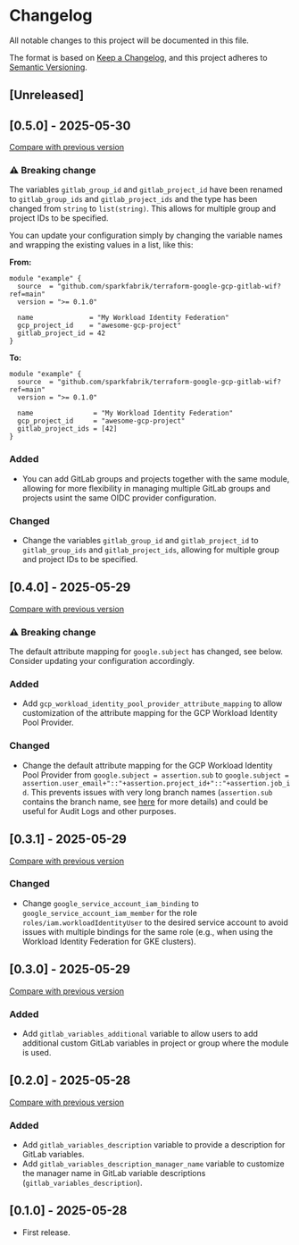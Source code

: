 # Changelog

All notable changes to this project will be documented in this file.

The format is based on [Keep a Changelog](https://keepachangelog.com/en/1.1.0/),
and this project adheres
to [Semantic Versioning](https://semver.org/spec/v2.0.0.html).

## [Unreleased]

## [0.5.0] - 2025-05-30

[Compare with previous version](https://github.com/sparkfabrik/terraform-google-gcp-gitlab-wif/compare/0.4.0...0.5.0)

### :warning: Breaking change

The variables `gitlab_group_id` and `gitlab_project_id` have been renamed to `gitlab_group_ids` and `gitlab_project_ids` and the type has been changed from `string` to `list(string)`. This allows for multiple group and project IDs to be specified.

You can update your configuration simply by changing the variable names and wrapping the existing values in a list, like this:

**From:**

```hcl
module "example" {
  source  = "github.com/sparkfabrik/terraform-google-gcp-gitlab-wif?ref=main"
  version = ">= 0.1.0"

  name              = "My Workload Identity Federation"
  gcp_project_id    = "awesome-gcp-project"
  gitlab_project_id = 42
}
```

**To:**

```hcl
module "example" {
  source  = "github.com/sparkfabrik/terraform-google-gcp-gitlab-wif?ref=main"
  version = ">= 0.1.0"

  name               = "My Workload Identity Federation"
  gcp_project_id     = "awesome-gcp-project"
  gitlab_project_ids = [42]
}
```

### Added

- You can add GitLab groups and projects together with the same module, allowing for more flexibility in managing multiple GitLab groups and projects usint the same OIDC provider configuration.

### Changed

- Change the variables `gitlab_group_id` and `gitlab_project_id` to `gitlab_group_ids` and `gitlab_project_ids`, allowing for multiple group and project IDs to be specified.

## [0.4.0] - 2025-05-29

[Compare with previous version](https://github.com/sparkfabrik/terraform-google-gcp-gitlab-wif/compare/0.3.1...0.4.0)

### :warning: Breaking change

The default attribute mapping for `google.subject` has changed, see below. Consider updating your configuration accordingly.

### Added

- Add `gcp_workload_identity_pool_provider_attribute_mapping` to allow customization of the attribute mapping for the GCP Workload Identity Pool Provider.

### Changed

- Change the default attribute mapping for the GCP Workload Identity Pool Provider from `google.subject = assertion.sub` to `google.subject = assertion.user_email+"::"+assertion.project_id+"::"+assertion.job_id`. This prevents issues with very long branch names (`assertion.sub` contains the branch name, see [here](https://docs.gitlab.com/ci/secrets/id_token_authentication/#token-payload) for more details) and could be useful for Audit Logs and other purposes.

## [0.3.1] - 2025-05-29

[Compare with previous version](https://github.com/sparkfabrik/terraform-google-gcp-gitlab-wif/compare/0.3.0...0.3.1)

### Changed

- Change `google_service_account_iam_binding` to `google_service_account_iam_member` for the role `roles/iam.workloadIdentityUser` to the desired service account to avoid issues with multiple bindings for the same role (e.g., when using the Workload Identity Federation for GKE clusters).

## [0.3.0] - 2025-05-29

[Compare with previous version](https://github.com/sparkfabrik/terraform-google-gcp-gitlab-wif/compare/0.2.0...0.3.0)

### Added

- Add `gitlab_variables_additional` variable to allow users to add additional custom GitLab variables in project or group where the module is used.

## [0.2.0] - 2025-05-28

[Compare with previous version](https://github.com/sparkfabrik/terraform-google-gcp-gitlab-wif/compare/0.1.0...0.2.0)

### Added

- Add `gitlab_variables_description` variable to provide a description for GitLab variables.
- Add `gitlab_variables_description_manager_name` variable to customize the manager name in GitLab variable descriptions (`gitlab_variables_description`).

## [0.1.0] - 2025-05-28

- First release.
